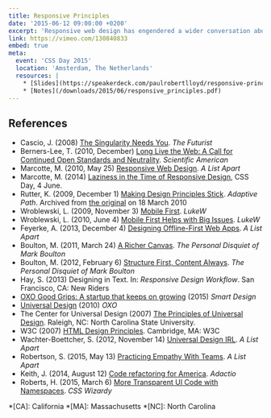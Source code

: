 ```yaml
---
title: Responsive Principles
date: '2015-06-12 09:00:00 +0200'
excerpt: 'Responsive web design has engendered a wider conversation about how we build products that accommodate an increasing breadth of connected devices. This talk will suggest a framework within which we can model this continuing discussion, and outline the principles needed for our work to better respond to a rapidly changing world.'
link: https://vimeo.com/130840833
embed: true
meta:
  event: 'CSS Day 2015'
  location: 'Amsterdam, The Netherlands'
  resources: |
    * [Slides](https://speakerdeck.com/paulrobertlloyd/responsive-principles-css-day)
    * [Notes](/downloads/2015/06/responsive_principles.pdf)
---
```

## References

  * Cascio, J. (2008) [The Singularity Needs You](http://www.wfs.org/node/840). <cite>The Futurist</cite>
  * Berners-Lee, T. (2010, December) [Long Live the Web: A Call for Continued Open Standards and Neutrality](http://www.scientificamerican.com/article/long-live-the-web/). <cite>Scientific American</cite>
  * Marcotte, M. (2010, May 25) [Responsive Web Design](http://alistapart.com/article/responsive-web-design). <cite>A List Apart</cite>
  * Marcotte, M. (2014) [Laziness in the Time of Responsive Design](https://vimeo.com/channels/cssday/106869929), CSS Day, 4 June.
  * Rutter, K. (2009, December 1) [Making Design Principles Stick](http://web.archive.org/web/20100318024044/http://www.adaptivepath.com/ideas/essays/archives/001123.php). <cite>Adaptive Path</cite>. Archived from [the original](http://www.adaptivepath.com/ideas/essays/archives/001123.php) on <time datetime="2002-02-15">18 March 2010</time>
  * Wroblewski, L. (2009, November 3) [Mobile First](http://www.lukew.com/ff/entry.asp?933). <cite>LukeW</cite>
  * Wroblewski, L. (2010, June 4) [Mobile First Helps with Big Issues](http://www.lukew.com/ff/entry.asp?1117). <cite>LukeW</cite>
  * Feyerke, A. (2013, December 4) [Designing Offline-First Web Apps](http://alistapart.com/blog/post/practicing-empathy-with-teams). <cite>A List Apart</cite>
  * Boulton, M. (2011, March 24) [A Richer Canvas](http://www.markboulton.co.uk/journal/a-richer-canvas). <cite>The Personal Disquiet of Mark Boulton</cite>
  * Boulton, M. (2012, February 6) [Structure First, Content Always](http://www.markboulton.co.uk/journal/structure-first-content-always). <cite>The Personal Disquiet of Mark Boulton</cite>
  * Hay, S. (2013) Designing in Text. In: <cite>Responsive Design Workflow</cite>. San Francisco, CA: New Riders
  * [OXO Good Grips: A startup that keeps on growing](http://smartdesignworldwide.com/work/oxo-good-grips/) (2015) <cite>Smart Design</cite>
  * [Universal Design](http://www.oxo.com/UniversalDesign.aspx) (2010) <cite>OXO</cite>
  * The Center for Universal Design (2007) [The Principles of Universal Design](http://ncsu.edu/ncsu/design/cud/about_ud/udprinciplestext.htm). Raleigh, NC: North Carolina State University.
  * W3C (2007) [HTML Design Principles](http://w3.org/TR/html-design-principles/). Cambridge, MA: W3C
  * Wachter-Boettcher, S. (2012, November 14) [Universal Design IRL](http://alistapart.com/article/universal-design-irl). <cite>A List Apart</cite>
  * Robertson, S. (2015, May 13) [Practicing Empathy With Teams](http://alistapart.com/blog/post/practicing-empathy-with-teams). <cite>A List Apart</cite>
  * Keith, J. (2014, August 12) [Code refactoring for America](https://adactio.com/journal/7276). <cite>Adactio</cite>
  * Roberts, H. (2015, March 6) [More Transparent UI Code with Namespaces](http://csswizardry.com/2015/03/more-transparent-ui-code-with-namespaces/). <cite>CSS Wizardy</cite>

*[CA]: California
*[MA]: Massachusetts
*[NC]: North Carolina
